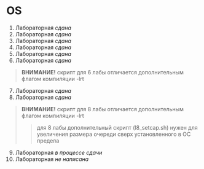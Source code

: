 # OS

1. Лабораторная *сдана*
2. Лабораторная *сдана*
3. Лабораторная *сдана*
4. Лабораторная *сдана*
5. Лабораторная *сдана*
6. Лабораторная *сдана*
>**ВНИМАНИЕ!** скрипт для 6 лабы отличается дополнительным флагом компиляции -lrt
7. Лабораторная *сдана*
8. Лабораторная *сдана*
> **ВНИМАНИЕ!** скрипт для 8 лабы отличается дополнительным флагом компиляции -lrt
>> для 8 лабы дополнительный скрипт (l8_setcap.sh) нужен для увеличения размера очереди сверх установленного в ОС предела
9. Лабораторная *в процессе сдачи*
10. Лабораторная *не написана*
